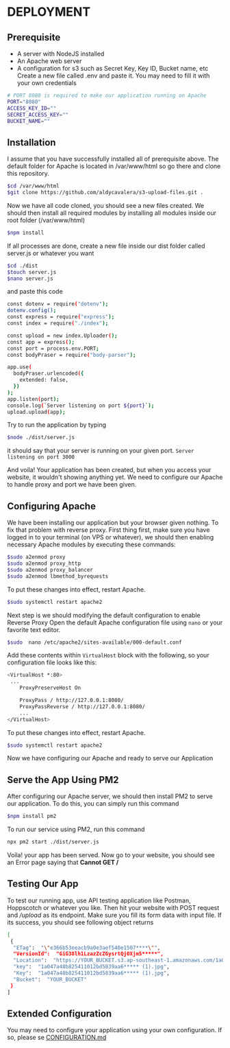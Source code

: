 # DEPLOYMENT

## Prerequisite

- A server with NodeJS installed
- An Apache web server
- A configuration for s3 such as Secret Key, Key ID, Bucket name, etc\
  Create a new file called .env and paste it. You may need to fill it with your own credentials

```sh
# PORT 8080 is required to make our application running on Apache
PORT="8080"
ACCESS_KEY_ID=""
SECRET_ACCESS_KEY=""
BUCKET_NAME=""
```

## Installation

I assume that you have successfully installed all of prerequisite above. The default folder for Apache is located in /var/www/html so go there and clone this repository.

```sh
$cd /var/www/html
$git clone https://github.com/aldycavalera/s3-upload-files.git .
```

Now we have all code cloned, you should see a new files created.
We should then install all required modules by installing all modules inside our root folder (/var/www/html)

```sh
$npm install
```

If all processes are done, create a new file inside our dist folder called server.js or whatever you want

```sh
$cd ./dist
$touch server.js
$nano server.js
```

and paste this code

```sh
const dotenv = require("dotenv");
dotenv.config();
const express = require("express");
const index = require("./index");

const upload = new index.Uploader();
const app = express();
const port = process.env.PORT;
const bodyPraser = require("body-parser");

app.use(
  bodyPraser.urlencoded({
    extended: false,
  })
);
app.listen(port);
console.log(`Server listening on port ${port}`);
upload.upload(app);
```

Try to run the application by typing

```sh
$node ./dist/server.js
```

it should say that your server is running on your given port. `Server listening on port 3000`

And voila! Your application has been created, but when you access your website, it wouldn't showing anything yet. We need to configure our Apache to handle proxy and port we have been given.

## Configuring Apache

We have been installing our application but your browser given nothing. To fix that problem with reverse proxy.
First thing first, make sure you have logged in to your terminal (on VPS or whatever), we should then enabling necessary Apache modules by executing these commands:

```sh
$sudo a2enmod proxy
$sudo a2enmod proxy_http
$sudo a2enmod proxy_balancer
$sudo a2enmod lbmethod_byrequests
```

To put these changes into effect, restart Apache.

```sh
$sudo systemctl restart apache2
```

Next step is we should modifying the default configuration to enable Reverse Proxy
Open the default Apache configuration file using `nano` or your favorite text editor.

```sh
$sudo  nano /etc/apache2/sites-available/000-default.conf
```

Add these contents within `VirtualHost` block with the following, so your configuration file looks like this:

```bash
<VirtualHost *:80>
 ...
    ProxyPreserveHost On

    ProxyPass / http://127.0.0.1:8080/
    ProxyPassReverse / http://127.0.0.1:8080/
    ...
</VirtualHost>
```

To put these changes into effect, restart Apache.

```sh
$sudo systemctl restart apache2
```

Now we have configuring our Apache and ready to serve our Application

## Serve the App Using PM2

After configuring our Apache server, we should then install PM2 to serve our application. To do this, you can simply run this command

```sh
$npm install pm2
```

To run our service using PM2, run this command

```sh
npx pm2 start ./dist/server.js
```

Voila! your app has been served. Now go to your website, you should see an Error page saying that **Cannot GET /**

## Testing Our App

To test our running app, use API testing application like Postman, Hoppscotch or whatever you like.
Then hit your website with POST request and _/upload_ as its endpoint. Make sure you fill its form data with input file.
If its success, you should see following object returns

```sh
[
 {
  "ETag":  "\"e366b53eeacb9a0e3aef540e1507****\"",
  "VersionId":  "GiG38lh1LzazZcZGysrtQj0Xjm5*****",
  "Location":  "https://YOUR_BUCKET.s3.ap-southeast-1.amazonaws.com/1a047a48b825411012bd5839aa6*****%20%281%29.jpg",
  "key":  "1a047a48b825411012bd5839aa6***** (1).jpg",
  "Key":  "1a047a48b825411012bd5839aa6***** (1).jpg",
  "Bucket":  "YOUR_BUCKET"
 }
]
```

## Extended Configuration

You may need to configure your application using your own configuration. If so, please se [CONFIGURATION.md](https://github.com/aldycavalera/s3-upload-files/blob/main/CONFIGURATION.md)

